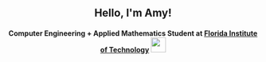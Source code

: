 ### <h2 align="center">Hello, I'm Amy! </h2>
<h4 align="center">Computer Engineering + Applied Mathematics Student at <a href="https://www.fit.edu/">Florida Institute of Technology</a> <img src="https://media.giphy.com/media/gjxYwnMG7Mocmc75DM/giphy.gif" width="30"> </h4>

          

